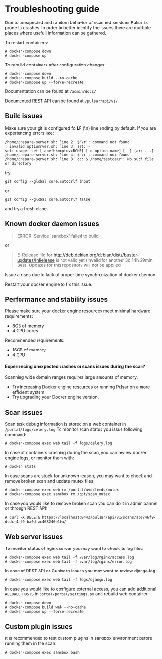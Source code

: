 # Troubleshooting guide

Due to unexpected and random behavior of scanned services Pulsar is prone to crashes.
In order to better identify the issues there are mulitiple places where usefull information can be gathered.

To restart containers:
```
# docker-compose down
# docker-compose up
```

To rebuild containers after configuration changes:
```
# docker-compose down
# docker-compose build --no-cache
# docker-compose up --force-recreate
```

Documentation can be found at `/admin/docs/`

Documented REST API can be found at `/pulsar/api/v1/`

## Build issues

Make sure your git is configured fo **LF** (\n) line ending by default.
If you are experiencing errors like:

```
/home/prepare-server.sh: line 2: $'\r': command not found
: invalid optionrver.sh: line 3: set: -
set: usage: set [-abefhkmnptuvxBCHP] [-o option-name] [--] [arg ...]
/home/prepare-server.sh: line 4: $'\r': command not found
/home/prepare-server.sh: line 8: cd: $'/home/testca\r': No such file or directory
```
try
```
git config --global core.autocrlf input
```
or
```
git config --global core.autocrlf false
```
and try a fresh clone.

## Known docker daemon issues

> ERROR: Service 'sandbox' failed to build

or

> E: Release file for http://deb.debian.org/debian/dists/buster-updates/InRelease is not valid yet (invalid for another 3d 14h 29min 34s). Updates for this repository will not be applied.
 

Issue arrises due to lack of proper time synchronization of docker daemon.

Restart your docker engine to fix this issue.

## Performance and stability issues

Please make sure your docker engine resources meet minimal hardware requirements:
- 8GB of memory
- 4 CPU cores

Recommended requirements:
- 16GB of memory
- 4 CPU

#### Experiencing unexpected crashes or scans issues during the scan?

Scanning wide domain ranges requires large amounts of memory.

- Try increasing Docker engine resources or running Pulsar on a more efficient system.
- Try upgrading your Docker engine version.

## Scan issues

Scan task debug information is stored on a web container in `/portal/logs/celery.log`
To monitor scan status you issue following command:

```
# docker-compose exec web tail -f logs/celery.log
```

In case of containers crashing during the scan, you can review docker engine logs, or monitor them with:

```
# docker stats
```

In case scans are stuck for unknown reason, you may want to check and remove broken scan and update mutex files:

```
# docker-compose exec web rm /portal/nvd/feeds/mutex
# docker-compose exec sandbox rm /opt/scan_mutex
```

In case you would like to remove broken scan you can do it in admin pannel or through REST API:

```
# curl -X DELETE https://localhost:8443/pulsar/api/v1/scans/ab6746f9-dcdc-4af9-ba0d-ac468246e10a/
```

## Web server issues

To monitor status of nginx server you may want to check its log files:

```
# docker-compose exec web tail -f /var/log/nginx/access.log
# docker-compose exec web tail -f /var/log/nginx/error.log
```

In case of REST API or Gunicorn issues you may want to review django.log:

```
# docker-compose exec web tail -f logs/django.log
```

In case you would like to configure external access, you can add additional `ALLOWED_HOSTS` in `portal/portal/settings.py` and rebuild web container.

```
# docker-compose down
# docker-compose build web --no-cache
# docker-compose up --force-recreate
```

## Custom plugin issues

It is recommended to test custom plugins in sandbox environment before running them in the scan:

```
# docker-compose exec sandbox bash
```
